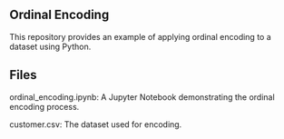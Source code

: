 ## Ordinal Encoding
This repository provides an example of applying ordinal encoding to a dataset using Python.

## Files

ordinal_encoding.ipynb: A Jupyter Notebook demonstrating the ordinal encoding process.

customer.csv: The dataset used for encoding.
